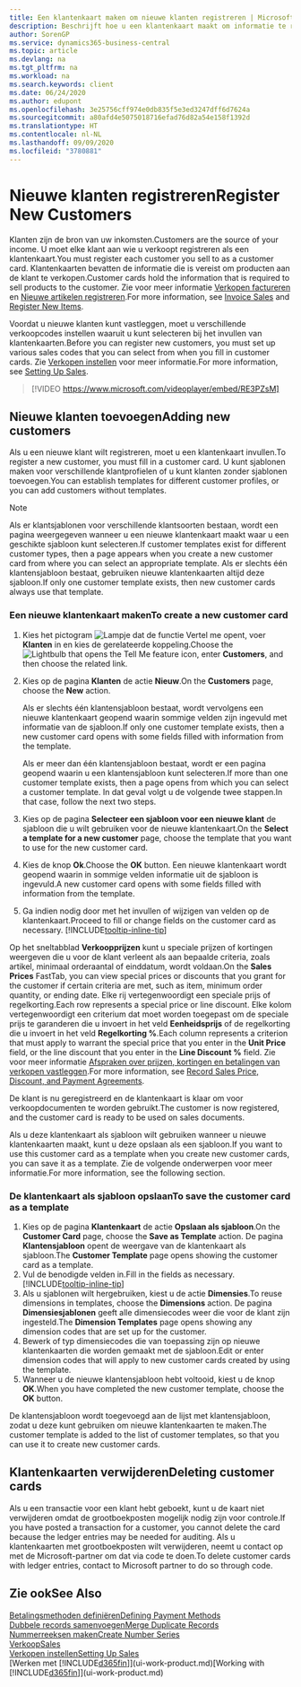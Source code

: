 ```yaml
---
title: Een klantenkaart maken om nieuwe klanten registreren | Microsoft Docs
description: Beschrijft hoe u een klantenkaart maakt om informatie te registreren over elke nieuwe klant of cliënt aan wie u verkoopt.
author: SorenGP
ms.service: dynamics365-business-central
ms.topic: article
ms.devlang: na
ms.tgt_pltfrm: na
ms.workload: na
ms.search.keywords: client
ms.date: 06/24/2020
ms.author: edupont
ms.openlocfilehash: 3e25756cff974e0db835f5e3ed3247dff6d7624a
ms.sourcegitcommit: a80afd4e5075018716efad76d82a54e158f1392d
ms.translationtype: HT
ms.contentlocale: nl-NL
ms.lasthandoff: 09/09/2020
ms.locfileid: "3780881"
---
```

# <a name="register-new-customers"></a><span data-ttu-id="88925-103">Nieuwe klanten registreren</span><span class="sxs-lookup"><span data-stu-id="88925-103">Register New Customers</span></span>

<span data-ttu-id="88925-104">Klanten zijn de bron van uw inkomsten.</span><span class="sxs-lookup"><span data-stu-id="88925-104">Customers are the source of your income.</span></span> <span data-ttu-id="88925-105">U moet elke klant aan wie u verkoopt registreren als een klantenkaart.</span><span class="sxs-lookup"><span data-stu-id="88925-105">You must register each customer you sell to as a customer card.</span></span> <span data-ttu-id="88925-106">Klantenkaarten bevatten de informatie die is vereist om producten aan de klant te verkopen.</span><span class="sxs-lookup"><span data-stu-id="88925-106">Customer cards hold the information that is required to sell products to the customer.</span></span> <span data-ttu-id="88925-107">Zie voor meer informatie [Verkopen factureren](sales-how-invoice-sales.md) en [Nieuwe artikelen registreren](inventory-how-register-new-items.md).</span><span class="sxs-lookup"><span data-stu-id="88925-107">For more information, see [Invoice Sales](sales-how-invoice-sales.md) and [Register New Items](inventory-how-register-new-items.md).</span></span>  

<span data-ttu-id="88925-108">Voordat u nieuwe klanten kunt vastleggen, moet u verschillende verkoopcodes instellen waaruit u kunt selecteren bij het invullen van klantenkaarten.</span><span class="sxs-lookup"><span data-stu-id="88925-108">Before you can register new customers, you must set up various sales codes that you can select from when you fill in customer cards.</span></span> <span data-ttu-id="88925-109">Zie [Verkopen instellen](sales-setup-sales.md) voor meer informatie.</span><span class="sxs-lookup"><span data-stu-id="88925-109">For more information, see [Setting Up Sales](sales-setup-sales.md).</span></span>

> [!VIDEO https://www.microsoft.com/videoplayer/embed/RE3PZsM]

## <a name="adding-new-customers"></a><span data-ttu-id="88925-110">Nieuwe klanten toevoegen</span><span class="sxs-lookup"><span data-stu-id="88925-110">Adding new customers</span></span>

<span data-ttu-id="88925-111">Als u een nieuwe klant wilt registreren, moet u een klantenkaart invullen.</span><span class="sxs-lookup"><span data-stu-id="88925-111">To register a new customer, you must fill in a customer card.</span></span> <span data-ttu-id="88925-112">U kunt sjablonen maken voor verschillende klantprofielen of u kunt klanten zonder sjablonen toevoegen.</span><span class="sxs-lookup"><span data-stu-id="88925-112">You can establish templates for different customer profiles, or you can add customers without templates.</span></span>  

> [!NOTE]  
> <span data-ttu-id="88925-113">Als er klantsjablonen voor verschillende klantsoorten bestaan, wordt een pagina weergegeven wanneer u een nieuwe klantenkaart maakt waar u een geschikte sjabloon kunt selecteren.</span><span class="sxs-lookup"><span data-stu-id="88925-113">If customer templates exist for different customer types, then a page appears when you create a new customer card from where you can select an appropriate template.</span></span> <span data-ttu-id="88925-114">Als er slechts één klantensjabloon bestaat, gebruiken nieuwe klantenkaarten altijd deze sjabloon.</span><span class="sxs-lookup"><span data-stu-id="88925-114">If only one customer template exists, then new customer cards always use that template.</span></span>  

### <a name="to-create-a-new-customer-card"></a><span data-ttu-id="88925-115">Een nieuwe klantenkaart maken</span><span class="sxs-lookup"><span data-stu-id="88925-115">To create a new customer card</span></span>

1. <span data-ttu-id="88925-116">Kies het pictogram ![Lampje dat de functie Vertel me opent](media/ui-search/search_small.png "Vertel me wat u wilt doen"), voer **Klanten** in en kies de gerelateerde koppeling.</span><span class="sxs-lookup"><span data-stu-id="88925-116">Choose the ![Lightbulb that opens the Tell Me feature](media/ui-search/search_small.png "Tell me what you want to do") icon, enter **Customers**, and then choose the related link.</span></span>  
2. <span data-ttu-id="88925-117">Kies op de pagina **Klanten** de actie **Nieuw**.</span><span class="sxs-lookup"><span data-stu-id="88925-117">On the **Customers** page, choose the **New** action.</span></span>

    <span data-ttu-id="88925-118">Als er slechts één klantensjabloon bestaat, wordt vervolgens een nieuwe klantenkaart geopend waarin sommige velden zijn ingevuld met informatie van de sjabloon.</span><span class="sxs-lookup"><span data-stu-id="88925-118">If only one customer template exists, then a new customer card opens with some fields filled with information from the template.</span></span>

    <span data-ttu-id="88925-119">Als er meer dan één klantensjabloon bestaat, wordt er een pagina geopend waarin u een klantensjabloon kunt selecteren.</span><span class="sxs-lookup"><span data-stu-id="88925-119">If more than one customer template exists, then a page opens from which you can select a customer template.</span></span> <span data-ttu-id="88925-120">In dat geval volgt u de volgende twee stappen.</span><span class="sxs-lookup"><span data-stu-id="88925-120">In that case, follow the next two steps.</span></span>
3. <span data-ttu-id="88925-121">Kies op de pagina **Selecteer een sjabloon voor een nieuwe klant** de sjabloon die u wilt gebruiken voor de nieuwe klantenkaart.</span><span class="sxs-lookup"><span data-stu-id="88925-121">On the **Select a template for a new customer** page, choose the template that you want to use for the new customer card.</span></span>
4. <span data-ttu-id="88925-122">Kies de knop **Ok**.</span><span class="sxs-lookup"><span data-stu-id="88925-122">Choose the **OK** button.</span></span> <span data-ttu-id="88925-123">Een nieuwe klantenkaart wordt geopend waarin in sommige velden informatie uit de sjabloon is ingevuld.</span><span class="sxs-lookup"><span data-stu-id="88925-123">A new customer card opens with some fields filled with information from the template.</span></span>  
5. <span data-ttu-id="88925-124">Ga indien nodig door met het invullen of wijzigen van velden op de klantenkaart.</span><span class="sxs-lookup"><span data-stu-id="88925-124">Proceed to fill or change fields on the customer card as necessary.</span></span> [!INCLUDE[tooltip-inline-tip](includes/tooltip-inline-tip_md.md)]

<span data-ttu-id="88925-125">Op het sneltabblad **Verkoopprijzen** kunt u speciale prijzen of kortingen weergeven die u voor de klant verleent als aan bepaalde criteria, zoals artikel, minimaal orderaantal of einddatum, wordt voldaan.</span><span class="sxs-lookup"><span data-stu-id="88925-125">On the **Sales Prices** FastTab, you can view special prices or discounts that you grant for the customer if certain criteria are met, such as item, minimum order quantity, or ending date.</span></span> <span data-ttu-id="88925-126">Elke rij vertegenwoordigt een speciale prijs of regelkorting.</span><span class="sxs-lookup"><span data-stu-id="88925-126">Each row represents a special price or line discount.</span></span> <span data-ttu-id="88925-127">Elke kolom vertegenwoordigt een criterium dat moet worden toegepast om de speciale prijs te garanderen die u invoert in het veld **Eenheidsprijs** of de regelkorting die u invoert in het veld **Regelkorting %**.</span><span class="sxs-lookup"><span data-stu-id="88925-127">Each column represents a criterion that must apply to warrant the special price that you enter in the **Unit Price** field, or the line discount that you enter in the **Line Discount %** field.</span></span> <span data-ttu-id="88925-128">Zie voor meer informatie [Afspraken over prijzen, kortingen en betalingen van verkopen vastleggen](sales-how-record-sales-price-discount-payment-agreements.md).</span><span class="sxs-lookup"><span data-stu-id="88925-128">For more information, see [Record Sales Price, Discount, and Payment Agreements](sales-how-record-sales-price-discount-payment-agreements.md).</span></span>

<span data-ttu-id="88925-129">De klant is nu geregistreerd en de klantenkaart is klaar om voor verkoopdocumenten te worden gebruikt.</span><span class="sxs-lookup"><span data-stu-id="88925-129">The customer is now registered, and the customer card is ready to be used on sales documents.</span></span>

<span data-ttu-id="88925-130">Als u deze klantenkaart als sjabloon wilt gebruiken wanneer u nieuwe klantenkaarten maakt, kunt u deze opslaan als een sjabloon.</span><span class="sxs-lookup"><span data-stu-id="88925-130">If you want to use this customer card as a template when you create new customer cards, you can save it as a template.</span></span> <span data-ttu-id="88925-131">Zie de volgende onderwerpen voor meer informatie.</span><span class="sxs-lookup"><span data-stu-id="88925-131">For more information, see the following section.</span></span>  

### <a name="to-save-the-customer-card-as-a-template"></a><span data-ttu-id="88925-132">De klantenkaart als sjabloon opslaan</span><span class="sxs-lookup"><span data-stu-id="88925-132">To save the customer card as a template</span></span>

1. <span data-ttu-id="88925-133">Kies op de pagina **Klantenkaart** de actie **Opslaan als sjabloon**.</span><span class="sxs-lookup"><span data-stu-id="88925-133">On the **Customer Card** page, choose the **Save as Template** action.</span></span> <span data-ttu-id="88925-134">De pagina **Klantensjabloon** opent de weergave van de klantenkaart als sjabloon.</span><span class="sxs-lookup"><span data-stu-id="88925-134">The **Customer Template** page opens showing the customer card as a template.</span></span>
2. <span data-ttu-id="88925-135">Vul de benodigde velden in.</span><span class="sxs-lookup"><span data-stu-id="88925-135">Fill in the fields as necessary.</span></span> [!INCLUDE[tooltip-inline-tip](includes/tooltip-inline-tip_md.md)]
3. <span data-ttu-id="88925-136">Als u sjablonen wilt hergebruiken, kiest u de actie **Dimensies**.</span><span class="sxs-lookup"><span data-stu-id="88925-136">To reuse dimensions in templates, choose the **Dimensions** action.</span></span> <span data-ttu-id="88925-137">De pagina **Dimensiesjablonen** geeft alle dimensiecodes weer die voor de klant zijn ingesteld.</span><span class="sxs-lookup"><span data-stu-id="88925-137">The **Dimension Templates** page opens showing any dimension codes that are set up for the customer.</span></span>
4. <span data-ttu-id="88925-138">Bewerk of typ dimensiecodes die van toepassing zijn op nieuwe klantenkaarten die worden gemaakt met de sjabloon.</span><span class="sxs-lookup"><span data-stu-id="88925-138">Edit or enter dimension codes that will apply to new customer cards created by using the template.</span></span>  
5. <span data-ttu-id="88925-139">Wanneer u de nieuwe klantensjabloon hebt voltooid, kiest u de knop **OK**.</span><span class="sxs-lookup"><span data-stu-id="88925-139">When you have completed the new customer template, choose the **OK** button.</span></span>

<span data-ttu-id="88925-140">De klantensjabloon wordt toegevoegd aan de lijst met klantensjabloon, zodat u deze kunt gebruiken om nieuwe klantenkaarten te maken.</span><span class="sxs-lookup"><span data-stu-id="88925-140">The customer template is added to the list of customer templates, so that you can use it to create new customer cards.</span></span>

## <a name="deleting-customer-cards"></a><span data-ttu-id="88925-141">Klantenkaarten verwijderen</span><span class="sxs-lookup"><span data-stu-id="88925-141">Deleting customer cards</span></span>

<span data-ttu-id="88925-142">Als u een transactie voor een klant hebt geboekt, kunt u de kaart niet verwijderen omdat de grootboekposten mogelijk nodig zijn voor controle.</span><span class="sxs-lookup"><span data-stu-id="88925-142">If you have posted a transaction for a customer, you cannot delete the card because the ledger entries may be needed for auditing.</span></span> <span data-ttu-id="88925-143">Als u klantenkaarten met grootboekposten wilt verwijderen, neemt u contact op met de Microsoft-partner om dat via code te doen.</span><span class="sxs-lookup"><span data-stu-id="88925-143">To delete customer cards with ledger entries, contact to Microsoft partner to do so through code.</span></span>  

## <a name="see-also"></a><span data-ttu-id="88925-144">Zie ook</span><span class="sxs-lookup"><span data-stu-id="88925-144">See Also</span></span>

[<span data-ttu-id="88925-145">Betalingsmethoden definiëren</span><span class="sxs-lookup"><span data-stu-id="88925-145">Defining Payment Methods</span></span>](finance-payment-methods.md)  
[<span data-ttu-id="88925-146">Dubbele records samenvoegen</span><span class="sxs-lookup"><span data-stu-id="88925-146">Merge Duplicate Records</span></span>](sales-how-merge-duplicate-records.md)  
[<span data-ttu-id="88925-147">Nummerreeksen maken</span><span class="sxs-lookup"><span data-stu-id="88925-147">Create Number Series</span></span>](ui-create-number-series.md)  
[<span data-ttu-id="88925-148">Verkoop</span><span class="sxs-lookup"><span data-stu-id="88925-148">Sales</span></span>](sales-manage-sales.md)  
[<span data-ttu-id="88925-149">Verkopen instellen</span><span class="sxs-lookup"><span data-stu-id="88925-149">Setting Up Sales</span></span>](sales-setup-sales.md)  
<span data-ttu-id="88925-150">[Werken met [!INCLUDE[d365fin](includes/d365fin_md.md)]](ui-work-product.md)</span><span class="sxs-lookup"><span data-stu-id="88925-150">[Working with [!INCLUDE[d365fin](includes/d365fin_md.md)]](ui-work-product.md)</span></span>  
